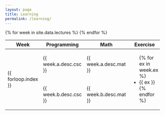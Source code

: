 ```yaml
---
layout: page
title: Learning
permalink: /learning/
---
```


<table>
<thead>
<tr>
  <th>Week</th>
  <th>Programming</th>
  <th>Math</th>
  <th>Exercise</th>
</tr>
</thead>
{% for week in site.data.lectures %}
<tr>
  <td rowspan="2" class="lecture-week">{{ forloop.index }}</td>
  <td>{{ week.a.desc.csc }}</td>
  <td>{{ week.a.desc.mat }}</td>
  <td rowspan="2" class="lecture-exercise">
    <ul>
      {% for ex in week.ex %}
      <li>{{ ex }}</li>
      {% endfor %}
    </ul>
  </td>
</tr>
<tr>
  <td>{{ week.b.desc.csc }}</td>
  <td>{{ week.b.desc.mat }}</td>
</tr>
{% endfor %}
</table>

<!-- [resume]({{site.data.locations.resume}}) -->

